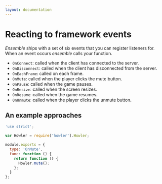 ```yaml
---
layout: documentation
---
```

# Reacting to framework events

*Ensemble* ships with a set of six events that you can register listeners for. When an event occurs *ensemble* calls your function.

- `OnConnect`: called when the client has connected to the server.
- `OnDisconnect`: called when the client has disconnected from the server.
- `OnEachFrame`: called on each frame.
- `OnMute`: called when the player clicks the mute button.
- `OnPause`: called when the game pauses.
- `OnResize`: called when the screen resizes.
- `OnResume`: called when the game resumes.
- `OnUnmute`: called when the player clicks the unmute button.

## An example approaches
~~~javascript
'use strict';

var Howler = require('howler').Howler;

module.exports = {
  type: 'OnMute',
  func: function () {
    return function () {
      Howler.mute();
    };
  }
};
~~~